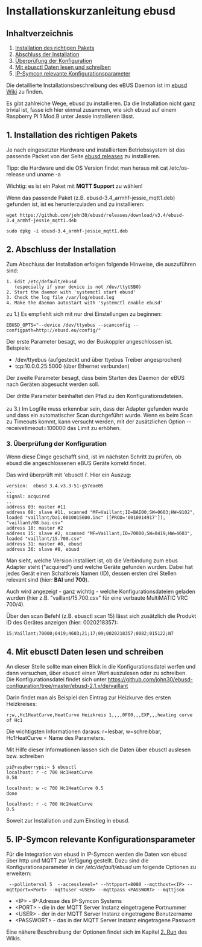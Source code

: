 # Installationskurzanleitung ebusd
 
   ## Inhaltverzeichnis
   1. [Installation des richtigen Pakets](#1-installation-des-richtigen-pakets)
   2. [Abschluss der Installation](#2-abschluss-der-installation)
   3. [Überprüfung der Konfiguration](#3-berprfung-der-konfiguration)
   4. [Mit ebusctl Daten lesen und schreiben](#4-mit-ebusctl-daten-lesen-und-schreiben)
   5. [IP-Symcon relevante Konfigurationsparameter](#5-ip-symcon-relevante-konfigurationsparameter)
    
Die detaillierte Installationsbeschreibung des eBUS Daemon ist im [ebusd Wiki](https://github.com/john30/ebusd/wiki) zu finden.

Es gibt zahlreiche Wege, ebusd zu installieren. Da die Installation nicht ganz trivial ist, fasse ich hier einmal zusammen, wie sich ebusd auf einem Raspberry Pi 1 Mod.B unter Jessie installieren lässt.

## 1. Installation des richtigen Pakets

Je nach eingesetzter Hardware und installiertem Betriebssystem ist das passende Packet von der Seite [ebusd releases](https://github.com/john30/ebusd/releases) zu installieren.

Tipp: die Hardware und die OS Version findet man heraus mit 
cat /etc/os-release
und
uname -a

Wichtig: es ist ein Paket mit **MQTT Support** zu wählen!

Wenn das passende Paket (z.B. ebusd-3.4_armhf-jessie_mqtt1.deb) gefunden ist, ist es herunterzuladen und zu installieren:
```
wget https://github.com/john30/ebusd/releases/download/v3.4/ebusd-3.4_armhf-jessie_mqtt1.deb
```
```
sudo dpkg -i ebusd-3.4_armhf-jessie_mqtt1.deb
```


## 2. Abschluss der Installation

Zum Abschluss der Installation erfolgen folgende Hinweise, die auszuführen sind:

```
1. Edit /etc/default/ebusd
   (especially if your device is not /dev/ttyUSB0)
2. Start the daemon with 'systemctl start ebusd'
3. Check the log file /var/log/ebusd.log
4. Make the daemon autostart with 'systemctl enable ebusd'
```

zu 1.) Es empfiehlt sich mit nur drei Einstellungen zu beginnen:
```
EBUSD_OPTS="--device /dev/ttyebus --scanconfig --configpath=http://ebusd.eu/config/"
```

Der erste Parameter besagt, wo der Buskoppler angeschlossen ist.
Beispiele: 

- /dev/ttyebus (aufgesteckt und über ttyebus Treiber angesprochen)
- tcp:10.0.0.25:5000 (über Ethernet verbunden)

Der zweite Parameter besagt, dass beim Starten des Daemon der eBUS nach Geräten abgesucht werden soll.

Der dritte Parameter beinhaltet den Pfad zu den Konfigurationsdeteien.
<br>
<br>
zu 3.)
Im Logfile muss erkennbar sein, dass der Adapter gefunden wurde und dass ein automatischer Scan durchgeführt wurde. Wenn es beim Scan zu Timeouts kommt, kann versucht werden, mit der zusätzlichen Option --receivetimeout=100000 das Limit zu erhöhen. 

### 3. Überprüfung der Konfiguration
Wenn diese Dinge geschafft sind, ist im nächsten Schritt zu prüfen, ob ebusd die angeschlossenen eBUS Geräte korrekt findet.

Das wird überprüft mit 'ebusctl i'. Hier ein Auszug:

```
version:  ebusd 3.4.v3.3-51-g57eae05
...
signal: acquired
...
address 03: master #11
address 08: slave #11, scanned "MF=Vaillant;ID=BAI00;SW=0603;HW=9102", loaded "vaillant/bai.0010015600.inc" ([PROD='0010014917']), "vaillant/08.bai.csv"
address 10: master #2
address 15: slave #2, scanned "MF=Vaillant;ID=70000;SW=0419;HW=4603", loaded "vaillant/15.700.csv"
address 31: master #8, ebusd
address 36: slave #8, ebusd
```
Man sieht, welche Version installiert ist, ob die Verbindung zum ebus Adapter steht ("acquired") und welche Geräte gefunden wurden. Dabei hat jedes Gerät einen Schaltkreis Namen (ID), dessen ersten drei Stellen relevant sind (hier: **BAI** und **700**).

Auch wird angezeigt - ganz wichtig - welche Konfigurationsdateien geladen wurden (hier z.B. "vaillant/15.700.csv" für eine verbaute MultiMATIC VRC 700/4).

Über den scan Befehl (z.B. ebusctl scan 15) lässt sich zusätzlich die Produkt ID des Gerätes anzeigen (hier: 0020218357):

```
15;Vaillant;70000;0419;4603;21;17;09;0020218357;0082;015122;N7
```

## 4. Mit ebusctl Daten lesen und schreiben
An dieser Stelle sollte man einen Blick in die Konfigurationsdatei werfen und dann versuchen, über ebusctl einen Wert auszulesen oder zu schreiben.
Die Konfigurationsdatei findet sich unter https://github.com/john30/ebusd-configuration/tree/master/ebusd-2.1.x/de/vaillant 

Darin findet man als Beispiel den Eintrag zur Heizkurve des ersten Heizkreises:
```
r;w,,Hc1HeatCurve,HeatCurve Heizkreis 1,,,,0F00,,,EXP,,,heating curve of Hc1
```
Die wichtigsten Informationen daraus: r=lesbar, w=schreibbar, Hc1HeatCurve = Name des Parameters.

Mit Hilfe dieser Informationen lassen sich die Daten über ebusctl auslesen bzw. schreiben
```
pi@raspberrypi:~ $ ebusctl
localhost: r -c 700 Hc1HeatCurve
0.58

localhost: w -c 700 Hc1HeatCurve 0.5
done

localhost: r -c 700 Hc1HeatCurve
0.5
```

Soweit zur Installation und zum Einstieg in ebusd.

## 5. IP-Symcon relevante Konfigurationsparameter
Für die Integration von ebusd in IP-Symcon werden die Daten von ebusd über http und MQTT zur Vefügung gestellt. Dazu sind die Konfigurationsparameter in der _/etc/default/ebusd_ um folgende Optionen zu erweitern:
```
 --pollinterval 5  --accesslevel=* --httpport=8080 --mqtthost=<IP> --mqttport=<Port> --mqttuser <USER> --mqttpass <PASSWORT> --mqttjson
```
- \<IP> - IP-Adresse des IP-Symcon Systems
- \<PORT> - die in der MQTT Server Instanz eingetragene Portnummer
- \<USER> - der in der MQTT Server Instanz eingetragene Benutzername
- \<PASSWORT> - das in der MQTT Server Instanz eingetragene Passwort

Eine nähere Beschreibung der Optionen findet sich im Kapitel [2. Run](https://github.com/john30/ebusd/wiki/2.-Run) des Wikis.  
